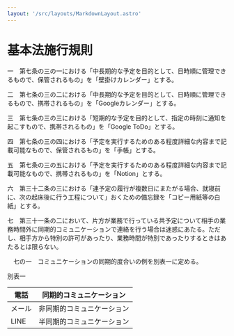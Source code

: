 ```yaml
---
layout: '/src/layouts/MarkdownLayout.astro'
---
```


# 基本法施行規則

一　第七条の三の一における「中長期的な予定を目的として、日時順に管理できるもので、保管されるもの」を「壁掛けカレンダー」とする。

二　第七条の三の二における「中長期的な予定を目的として、日時順に管理できるもので、携帯されるもの」を「Googleカレンダー」とする。

三　第七条の三の三における「短期的な予定を目的として、指定の時刻に通知を起こすもので、携帯されるもの」を「Google ToDo」とする。

四　第七条の三の四における「予定を実行するためのある程度詳細な内容まで記載可能なもので、保管されるもの」を「手帳」とする。

五　第七条の三の五における「予定を実行するためのある程度詳細な内容まで記載可能なもので、携帯されるもの」を「Notion」とする。

六　第三十二条の三における「連予定の履行が複数日にまたがる場合、就寝前に、次の起床後に行う工程について」おくための備忘録を「コピー用紙等の白紙」とする。

七　第三十一条の二において、片方が業務で行っている共予定について相手の業務時間外に同期的コミュニケーションで連絡を行う場合は迷惑にあたる。ただし、相手方から特別の許可があったり、業務時間が特別であったりするときはあたるとは限らない。

　七の一　コミュニケーションの同期的度合いの例を別表一に定める。

別表一

| 電話 | 同期的コミュニケーション |
| --- | --- |
| メール | 非同期的コミュニケーション |
| LINE | 半同期的コミュニケーション |
